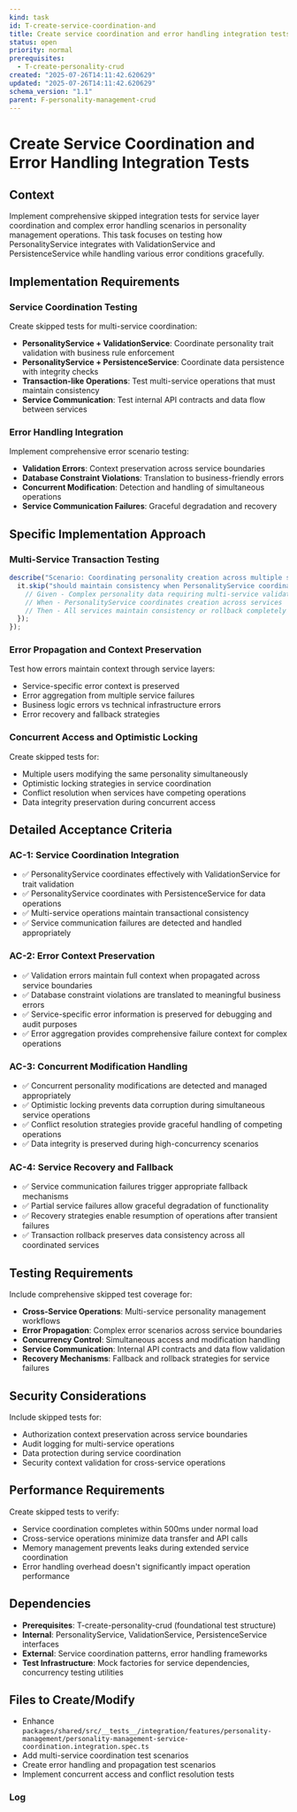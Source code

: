 ```yaml
---
kind: task
id: T-create-service-coordination-and
title: Create service coordination and error handling integration tests
status: open
priority: normal
prerequisites:
  - T-create-personality-crud
created: "2025-07-26T14:11:42.620629"
updated: "2025-07-26T14:11:42.620629"
schema_version: "1.1"
parent: F-personality-management-crud
---
```


# Create Service Coordination and Error Handling Integration Tests

## Context

Implement comprehensive skipped integration tests for service layer coordination and complex error handling scenarios in personality management operations. This task focuses on testing how PersonalityService integrates with ValidationService and PersistenceService while handling various error conditions gracefully.

## Implementation Requirements

### Service Coordination Testing

Create skipped tests for multi-service coordination:

- **PersonalityService + ValidationService**: Coordinate personality trait validation with business rule enforcement
- **PersonalityService + PersistenceService**: Coordinate data persistence with integrity checks
- **Transaction-like Operations**: Test multi-service operations that must maintain consistency
- **Service Communication**: Test internal API contracts and data flow between services

### Error Handling Integration

Implement comprehensive error scenario testing:

- **Validation Errors**: Context preservation across service boundaries
- **Database Constraint Violations**: Translation to business-friendly errors
- **Concurrent Modification**: Detection and handling of simultaneous operations
- **Service Communication Failures**: Graceful degradation and recovery

## Specific Implementation Approach

### Multi-Service Transaction Testing

```typescript
describe("Scenario: Coordinating personality creation across multiple services", () => {
  it.skip("should maintain consistency when PersonalityService coordinates with ValidationService and PersistenceService", async () => {
    // Given - Complex personality data requiring multi-service validation
    // When - PersonalityService coordinates creation across services
    // Then - All services maintain consistency or rollback completely
  });
});
```

### Error Propagation and Context Preservation

Test how errors maintain context through service layers:

- Service-specific error context is preserved
- Error aggregation from multiple service failures
- Business logic errors vs technical infrastructure errors
- Error recovery and fallback strategies

### Concurrent Access and Optimistic Locking

Create skipped tests for:

- Multiple users modifying the same personality simultaneously
- Optimistic locking strategies in service coordination
- Conflict resolution when services have competing operations
- Data integrity preservation during concurrent access

## Detailed Acceptance Criteria

### AC-1: Service Coordination Integration

- ✅ PersonalityService coordinates effectively with ValidationService for trait validation
- ✅ PersonalityService coordinates with PersistenceService for data operations
- ✅ Multi-service operations maintain transactional consistency
- ✅ Service communication failures are detected and handled appropriately

### AC-2: Error Context Preservation

- ✅ Validation errors maintain full context when propagated across service boundaries
- ✅ Database constraint violations are translated to meaningful business errors
- ✅ Service-specific error information is preserved for debugging and audit purposes
- ✅ Error aggregation provides comprehensive failure context for complex operations

### AC-3: Concurrent Modification Handling

- ✅ Concurrent personality modifications are detected and managed appropriately
- ✅ Optimistic locking prevents data corruption during simultaneous service operations
- ✅ Conflict resolution strategies provide graceful handling of competing operations
- ✅ Data integrity is preserved during high-concurrency scenarios

### AC-4: Service Recovery and Fallback

- ✅ Service communication failures trigger appropriate fallback mechanisms
- ✅ Partial service failures allow graceful degradation of functionality
- ✅ Recovery strategies enable resumption of operations after transient failures
- ✅ Transaction rollback preserves data consistency across all coordinated services

## Testing Requirements

Include comprehensive skipped test coverage for:

- **Cross-Service Operations**: Multi-service personality management workflows
- **Error Propagation**: Complex error scenarios across service boundaries
- **Concurrency Control**: Simultaneous access and modification handling
- **Service Communication**: Internal API contracts and data flow validation
- **Recovery Mechanisms**: Fallback and rollback strategies for service failures

## Security Considerations

Include skipped tests for:

- Authorization context preservation across service boundaries
- Audit logging for multi-service operations
- Data protection during service coordination
- Security context validation for cross-service operations

## Performance Requirements

Create skipped tests to verify:

- Service coordination completes within 500ms under normal load
- Cross-service operations minimize data transfer and API calls
- Memory management prevents leaks during extended service coordination
- Error handling overhead doesn't significantly impact operation performance

## Dependencies

- **Prerequisites**: T-create-personality-crud (foundational test structure)
- **Internal**: PersonalityService, ValidationService, PersistenceService interfaces
- **External**: Service coordination patterns, error handling frameworks
- **Test Infrastructure**: Mock factories for service dependencies, concurrency testing utilities

## Files to Create/Modify

- Enhance `packages/shared/src/__tests__/integration/features/personality-management/personality-management-service-coordination.integration.spec.ts`
- Add multi-service coordination test scenarios
- Create error handling and propagation test scenarios
- Implement concurrent access and conflict resolution tests

### Log
